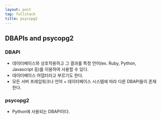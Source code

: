 ```yaml
---
layout: post
tag: fullstack
title: psycopg2
---
```


## DBAPIs and psycopg2

### DBAPI
- 데이터베이스와 상호작용하고 그 결과를 특정 언어(ex. Ruby, Python, Javascript 등)를 이용하여 사용할 수 있다.
- 데이터베이스 어댑터라고 부르기도 한다.
- 모든 서버 프레임워크나 언어 + 데이터베이스 시스템에 따라 다른 DBAPI들이 존재한다.


### psycopg2
- Python에 사용되는 DBAPI이다.
